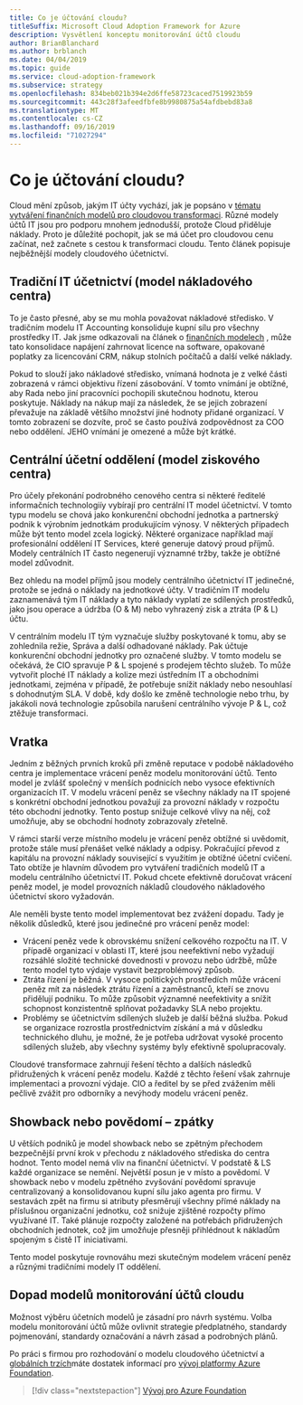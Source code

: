 ```yaml
---
title: Co je účtování cloudu?
titleSuffix: Microsoft Cloud Adoption Framework for Azure
description: Vysvětlení konceptu monitorování účtů cloudu
author: BrianBlanchard
ms.author: brblanch
ms.date: 04/04/2019
ms.topic: guide
ms.service: cloud-adoption-framework
ms.subservice: strategy
ms.openlocfilehash: 834beb021b394e2d6ffe58723caced7519923b59
ms.sourcegitcommit: 443c28f3afeedfbfe8b9980875a54afdbebd83a8
ms.translationtype: MT
ms.contentlocale: cs-CZ
ms.lasthandoff: 09/16/2019
ms.locfileid: "71027294"
---
```

<!-- markdownlint-disable MD026 -->

# <a name="what-is-cloud-accounting"></a>Co je účtování cloudu?

Cloud mění způsob, jakým IT účty vychází, jak je popsáno v [tématu vytváření finančních modelů pro cloudovou transformaci](./financial-models.md). Různé modely účtů IT jsou pro podporu mnohem jednodušší, protože Cloud přiděluje náklady. Proto je důležité pochopit, jak se má účet pro cloudovou cenu začínat, než začnete s cestou k transformaci cloudu. Tento článek popisuje nejběžnější modely cloudového účetnictví.

## <a name="traditional-it-accounting-cost-center-model"></a>Tradiční IT účetnictví (model nákladového centra)

To je často přesné, aby se mu mohla považovat nákladové středisko. V tradičním modelu IT Accounting konsoliduje kupní sílu pro všechny prostředky IT. Jak jsme odkazovali na článek o [finančních modelech](./financial-models.md) , může tato konsolidace napájení zahrnovat licence na software, opakované poplatky za licencování CRM, nákup stolních počítačů a další velké náklady.

Pokud to slouží jako nákladové středisko, vnímaná hodnota je z velké části zobrazená v rámci objektivu řízení zásobování. V tomto vnímání je obtížné, aby Rada nebo jiní pracovníci pochopili skutečnou hodnotu, kterou poskytuje. Náklady na nákup mají za následek, že se jejich zobrazení převažuje na základě většího množství jiné hodnoty přidané organizací. V tomto zobrazení se dozvíte, proč se často používá zodpovědnost za COO nebo oddělení. JEHO vnímání je omezené a může být krátké.

## <a name="central-it-accounting-profit-center-model"></a>Centrální účetní oddělení (model ziskového centra)

Pro účely překonání podrobného cenového centra si některé ředitelé informačních technologiíy vybírají pro centrální IT model účetnictví. V tomto typu modelu se chová jako konkurenční obchodní jednotka a partnerský podnik k výrobním jednotkám produkujícím výnosy. V některých případech může být tento model zcela logický. Některé organizace například mají profesionální oddělení IT Services, které generuje datový proud příjmů. Modely centrálních IT často negenerují významné tržby, takže je obtížné model zdůvodnit.

Bez ohledu na model příjmů jsou modely centrálního účetnictví IT jedinečné, protože se jedná o náklady na jednotkové účty. V tradičním IT modelu zaznamenává tým IT náklady a tyto náklady vyplatí ze sdílených prostředků, jako jsou operace a údržba (O & M) nebo vyhrazený zisk a ztráta (P & L) účtu.

V centrálním modelu IT tým vyznačuje služby poskytované k tomu, aby se zohlednila režie, Správa a další odhadované náklady. Pak účtuje konkurenční obchodní jednotky pro označené služby. V tomto modelu se očekává, že CIO spravuje P & L spojené s prodejem těchto služeb. To může vytvořit ploché IT náklady a kolize mezi ústředním IT a obchodními jednotkami, zejména v případě, že potřebuje snížit náklady nebo nesouhlasí s dohodnutým SLA. V době, kdy došlo ke změně technologie nebo trhu, by jakákoli nová technologie způsobila narušení centrálního vývoje P & L, což ztěžuje transformaci.

## <a name="chargeback"></a>Vratka

Jedním z běžných prvních kroků při změně reputace v podobě nákladového centra je implementace vrácení peněz modelu monitorování účtů. Tento model je zvlášť společný v menších podnicích nebo vysoce efektivních organizacích IT. V modelu vrácení peněz se všechny náklady na IT spojené s konkrétní obchodní jednotkou považují za provozní náklady v rozpočtu této obchodní jednotky. Tento postup snižuje celkové vlivy na něj, což umožňuje, aby se obchodní hodnoty zobrazovaly zřetelně.

V rámci starší verze místního modelu je vrácení peněz obtížné si uvědomit, protože stále musí přenášet velké náklady a odpisy. Pokračující převod z kapitálu na provozní náklady související s využitím je obtížné účetní cvičení. Tato obtíže je hlavním důvodem pro vytváření tradičních modelů IT a modelu centrálního účetnictví IT. Pokud chcete efektivně doručovat vrácení peněz model, je model provozních nákladů cloudového nákladového účetnictví skoro vyžadován.

Ale neměli byste tento model implementovat bez zvážení dopadu. Tady je několik důsledků, které jsou jedinečné pro vrácení peněz model:

- Vrácení peněz vede k obrovskému snížení celkového rozpočtu na IT. V případě organizací v oblasti IT, které jsou neefektivní nebo vyžadují rozsáhlé složité technické dovednosti v provozu nebo údržbě, může tento model tyto výdaje vystavit bezproblémový způsob.
- Ztráta řízení je běžná. V vysoce politických prostředích může vrácení peněz mít za následek ztrátu řízení a zaměstnanců, kteří se znovu přidělují podniku. To může způsobit významné neefektivity a snížit schopnost konzistentně splňovat požadavky SLA nebo projektu.
- Problémy se účetnictvím sdílených služeb je další běžná služba. Pokud se organizace rozrostla prostřednictvím získání a má v důsledku technického dluhu, je možné, že je potřeba udržovat vysoké procento sdílených služeb, aby všechny systémy byly efektivně spolupracovaly.

Cloudové transformace zahrnují řešení těchto a dalších následků přidružených k vrácení peněz modelu. Každé z těchto řešení však zahrnuje implementaci a provozní výdaje. CIO a ředitel by se před zvážením měli pečlivě zvážit pro odborníky a nevýhody modelu vrácení peněz.

## <a name="showback-or-awareness-back"></a>Showback nebo povědomí – zpátky

U větších podniků je model showback nebo se zpětným přechodem bezpečnější první krok v přechodu z nákladového střediska do centra hodnot. Tento model nemá vliv na finanční účetnictví. V podstatě & LS každé organizace se nemění. Největší posun je v místo a povědomí. V showback nebo v modelu zpětného zvyšování povědomí spravuje centralizovaný a konsolidovanou kupní sílu jako agenta pro firmu. V sestavách zpět na firmu si atributy přesměrují všechny přímé náklady na příslušnou organizační jednotku, což snižuje zjištěné rozpočty přímo využívané IT. Také plánuje rozpočty založené na potřebách přidružených obchodních jednotek, což jim umožňuje přesněji přihlédnout k nákladům spojeným s čistě IT iniciativami.

Tento model poskytuje rovnováhu mezi skutečným modelem vrácení peněz a různými tradičními modely IT oddělení.

## <a name="impact-of-cloud-accounting-models"></a>Dopad modelů monitorování účtů cloudu

Možnost výběru účetních modelů je zásadní pro návrh systému. Volba modelu monitorování účtů může ovlivnit strategie předplatného, standardy pojmenování, standardy označování a návrh zásad a podrobných plánů.

Po práci s firmou pro rozhodování o modelu cloudového účetnictví a [globálních trzích](./global-markets.md)máte dostatek informací pro [vývoj platformy Azure Foundation](../ready/index.md).

> [!div class="nextstepaction"]
> [Vývoj pro Azure Foundation](../ready/index.md)
